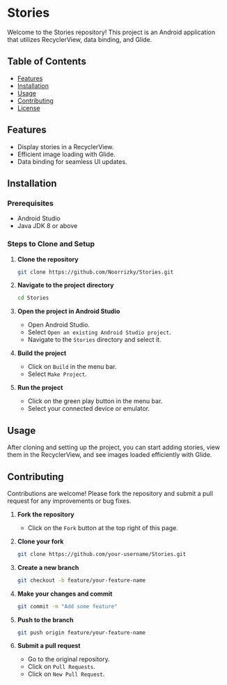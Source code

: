 # Stories

Welcome to the Stories repository! This project is an Android application that utilizes RecyclerView, data binding, and Glide.

## Table of Contents
- [Features](#features)
- [Installation](#installation)
- [Usage](#usage)
- [Contributing](#contributing)
- [License](#license)

## Features
- Display stories in a RecyclerView.
- Efficient image loading with Glide.
- Data binding for seamless UI updates.

## Installation

### Prerequisites
- Android Studio
- Java JDK 8 or above

### Steps to Clone and Setup

1. **Clone the repository**
    ```bash
    git clone https://github.com/Noorrizky/Stories.git
    ```
2. **Navigate to the project directory**
    ```bash
    cd Stories
    ```
3. **Open the project in Android Studio**
    - Open Android Studio.
    - Select `Open an existing Android Studio project`.
    - Navigate to the `Stories` directory and select it.

4. **Build the project**
    - Click on `Build` in the menu bar.
    - Select `Make Project`.

5. **Run the project**
    - Click on the green play button in the menu bar.
    - Select your connected device or emulator.

## Usage
After cloning and setting up the project, you can start adding stories, view them in the RecyclerView, and see images loaded efficiently with Glide.

## Contributing
Contributions are welcome! Please fork the repository and submit a pull request for any improvements or bug fixes.

1. **Fork the repository**
    - Click on the `Fork` button at the top right of this page.

2. **Clone your fork**
    ```bash
    git clone https://github.com/your-username/Stories.git
    ```

3. **Create a new branch**
    ```bash
    git checkout -b feature/your-feature-name
    ```

4. **Make your changes and commit**
    ```bash
    git commit -m "Add some feature"
    ```

5. **Push to the branch**
    ```bash
    git push origin feature/your-feature-name
    ```

6. **Submit a pull request**
    - Go to the original repository.
    - Click on `Pull Requests`.
    - Click on `New Pull Request`.

